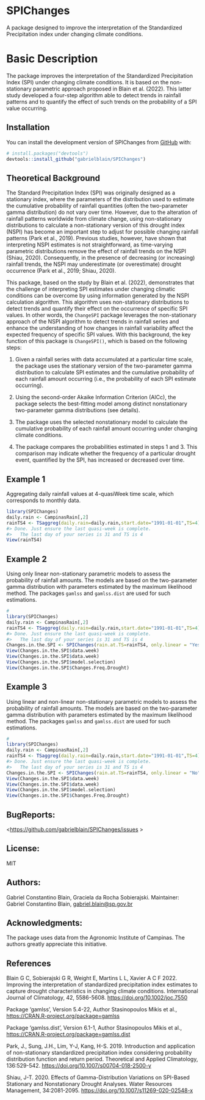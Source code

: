 
<!-- README.md is generated from README.Rmd. Please edit that file -->

# SPIChanges

<!-- badges: start -->
<!-- badges: end -->

A package designed to improve the interpretation of the Standardized
Precipitation index under changing climate conditions.

# Basic Description

The package improves the interpretation of the Standardized
Precipitation Index (SPI) under changing climate conditions. It is based
on the non-stationary parametric approach proposed in Blain et
al. (2022). This latter study developed a four-step algorithm able to
detect trends in rainfall patterns and to quantify the effect of such
trends on the probability of a SPI value occurring.

## Installation

You can install the development version of SPIChanges from
[GitHub](https://github.com/) with:

``` r
# install.packages("devtools")
devtools::install_github("gabrielblain/SPIChanges")
```

## Theoretical Background

The Standard Precipitation Index (SPI) was originally designed as a
stationary index, where the parameters of the distribution used to
estimate the cumulative probability of rainfall quantities (often the
two-parameter gamma distribution) do not vary over time. However, due to
the alteration of rainfall patterns worldwide from climate change, using
non-stationary distributions to calculate a non-stationary version of
this drought index (NSPI) has become an important step to adjust for
possible changing rainfall patterns (Park et al., 2019). Previous
studies, however, have shown that interpreting NSPI estimates is not
straightforward, as time-varying parametric distributions remove the
effect of rainfall trends on the NSPI (Shiau, 2020). Consequently, in
the presence of decreasing (or increasing) rainfall trends, the NSPI may
underestimate (or overestimate) drought occurrence (Park et al., 2019;
Shiau, 2020).

This package, based on the study by Blain et al. (2022), demonstrates
that the challenge of interpreting SPI estimates under changing climatic
conditions can be overcome by using information generated by the NSPI
calculation algorithm. This algorithm uses non-stationary distributions
to detect trends and quantify their effect on the occurrence of specific
SPI values. In other words, the `ChangeSPI` package leverages the
non-stationary approach of the NSPI algorithm to detect trends in
rainfall series and enhance the understanding of how changes in rainfall
variability affect the expected frequency of specific SPI values. With
this background, the key function of this package is `ChangeSPI()`,
which is based on the following steps:

1.  Given a rainfall series with data accumulated at a particular time
    scale, the package uses the stationary version of the two-parameter
    gamma distribution to calculate SPI estimates and the cumulative
    probability of each rainfall amount occurring (i.e., the probability
    of each SPI estimate occurring).

2.  Using the second-order Akaike Information Criterion (AICc), the
    package selects the best-fitting model among distinct nonstationary
    two-parameter gamma distributions (see details).

3.  The package uses the selected nonstationary model to calculate the
    cumulative probability of each rainfall amount occurring under
    changing climate conditions.

4.  The package compares the probabilities estimated in steps 1 and 3.
    This comparison may indicate whether the frequency of a particular
    drought event, quantified by the SPI, has increased or decreased
    over time.

## Example 1

Aggregating daily rainfall values at 4-quasiWeek time scale, which
corresponds to monthly data.

``` r
library(SPIChanges)
daily.rain <- CampinasRain[,2]
rainTS4 <- TSaggreg(daily.rain=daily.rain,start.date="1991-01-01",TS=4)
#> Done. Just ensure the last quasi-week is complete.
#>   The last day of your series is 31 and TS is 4
View(rainTS4)
```

## Example 2

Using only linear non-stationary parametric models to assess the
probability of rainfall amounts. The models are based on the
two-parameter gamma distribution with parameters estimated by the
maximum likelihood method. The packages `gamlss` and `gamlss.dist` are
used for such estimations.

``` r
#
library(SPIChanges)
daily.rain <- CampinasRain[,2]
rainTS4 <- TSaggreg(daily.rain=daily.rain,start.date="1991-01-01",TS=4)
#> Done. Just ensure the last quasi-week is complete.
#>   The last day of your series is 31 and TS is 4
Changes.in.the.SPI <- SPIChanges(rain.at.TS=rainTS4, only.linear = "Yes")
View(Changes.in.the.SPI$data.week)
View(Changes.in.the.SPI$data.week)
View(Changes.in.the.SPI$model.selection)
View(Changes.in.the.SPI$Changes.Freq.Drought)
```

## Example 3

Using linear and non-linear non-stationary parametric models to assess
the probability of rainfall amounts. The models are based on the
two-parameter gamma distribution with parameters estimated by the
maximum likelihood method. The packages `gamlss` and `gamlss.dist` are
used for such estimations.

``` r
#
library(SPIChanges)
daily.rain <- CampinasRain[,2]
rainTS4 <- TSaggreg(daily.rain=daily.rain,start.date="1991-01-01",TS=4)
#> Done. Just ensure the last quasi-week is complete.
#>   The last day of your series is 31 and TS is 4
Changes.in.the.SPI <- SPIChanges(rain.at.TS=rainTS4, only.linear = "No")
View(Changes.in.the.SPI$data.week)
View(Changes.in.the.SPI$data.week)
View(Changes.in.the.SPI$model.selection)
View(Changes.in.the.SPI$Changes.Freq.Drought)
```

## BugReports:

\<<https://github.com/gabrielblain/SPIChanges/issues> \>

## License:

MIT

## Authors:

Gabriel Constantino Blain, Graciela da Rocha Sobierajski. Maintainer:
Gabriel Constantino Blain, <gabriel.blain@sp.gov.br>

## Acknowledgments:

The package uses data from the Agronomic Institute of Campinas. The
authors greatly appreciate this initiative.

## References

Blain G C, Sobierajski G R, Weight E, Martins L L, Xavier A C F 2022.
Improving the interpretation of standardized precipitation index
estimates to capture drought characteristics in changing climate
conditions. International Journal of Climatology, 42, 5586-5608.
<https://doi.org/10.1002/joc.7550>

Package ‘gamlss’, Version 5.4-22, Author Stasinopoulos Mikis et al.,
<https://CRAN.R-project.org/package=gamlss>

Package ‘gamlss.dist’, Version 6.1-1, Author Stasinopoulos Mikis et al.,
<https://CRAN.R-project.org/package=gamlss.dist>

Park, J., Sung, J.H., Lim, Y-J, Kang, H-S. 2019. Introduction and
application of non-stationary standardized precipitation index
considering probability distribution function and return period.
Theoretical and Applied Climatology, 136:529-542.
<https://doi.org/10.1007/s00704-018-2500-y>

Shiau, J-T. 2020. Effects of Gamma-Distribution Variations on SPI-Based
Stationary and Nonstationary Drought Analyses. Water Resources
Management, 34:2081-2095. <https://doi.org/10.1007/s11269-020-02548-x>
